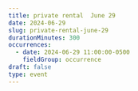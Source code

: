 ```yaml
---
title: private rental  June 29
date: 2024-06-29
slug: private-rental-june-29
durationMinutes: 300
occurrences:
  - date: 2024-06-29 11:00:00-0500
    fieldGroup: occurrence
draft: false
type: event
---
```

